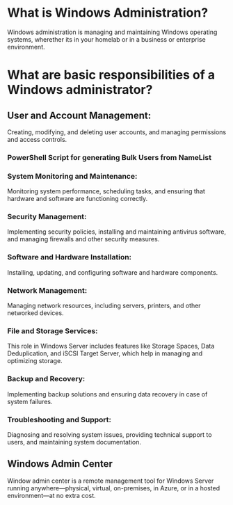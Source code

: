 # What is Windows Administration?
Windows administration is managing and maintaining Windows operating systems, wherether its in your homelab or in a business or enterprise environment.

# What are basic responsibilities of a Windows administrator?

## User and Account Management: 
Creating, modifying, and deleting user accounts, and managing permissions and access controls.
### PowerShell Script for generating Bulk Users from NameList


### System Monitoring and Maintenance: 
Monitoring system performance, scheduling tasks, and ensuring that hardware and software are functioning correctly.

### Security Management: 
Implementing security policies, installing and maintaining antivirus software, and managing firewalls and other security measures.

### Software and Hardware Installation: 
Installing, updating, and configuring software and hardware components.

### Network Management: 
Managing network resources, including servers, printers, and other networked devices.

### File and Storage Services: 
This role in Windows Server includes features like Storage Spaces, Data Deduplication, and iSCSI Target Server, which help in managing and optimizing storage.

### Backup and Recovery: 
Implementing backup solutions and ensuring data recovery in case of system failures.

### Troubleshooting and Support: 
Diagnosing and resolving system issues, providing technical support to users, and maintaining system documentation.

## Windows Admin Center 
Window admin center is a remote management tool for Windows Server running anywhere—physical, virtual, on-premises, in Azure, or in a hosted environment—at no extra cost.
